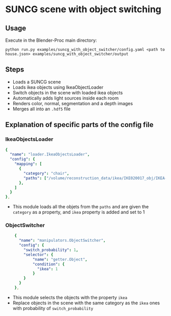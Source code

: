 # SUNCG scene with object switching

## Usage

Execute in the Blender-Proc main directory:

```
python run.py examples/suncg_with_object_switcher/config.yaml <path to house.json> examples/suncg_with_object_switcher/output
```

## Steps

* Loads a SUNCG scene
* Loads ikea objects using IkeaObjectLoader
* Switch objects in the scene with loaded ikea objects
* Automatically adds light sources inside each room
* Renders color, normal, segmentation and a depth images
* Merges all into an `.hdf5` file

## Explanation of specific parts of the config file

### IkeaObjectsLoader

```yaml
{
  "name": "loader.IkeaObjectsLoader",
  "config": {
    "mapping": [
      {
        "category": "chair",
        "paths": ["/volume/reconstruction_data/ikea/IKE020017_obj/IKEA-Frosta_Stool-3D.obj", "/volume/reconstruction_data/ikea/IKE160097_obj/IKE160097.obj", "/volume/reconstruction_data/ikea/IKE120005_obj/IKEA-ISALA_coffee_table-3D.obj"]
      },
    ]
  }
},
```

* This module loads all the objets from the `paths` and are given the `category` as a property, and `ikea` property is added and set to 1


### ObjectSwitcher

```yaml
    {
      "name": "manipulators.ObjectSwitcher",
      "config": {
        "switch_probability": 1,
        "selector": {
            "name": "getter.Object",
            "condition": {
              "ikea": 1
            }
        }
      }
    },
```

* This module selects the objects with the property `ikea`
* Replace objects in the scene with the same category as the `ikea` ones with probability of `switch_probability`
